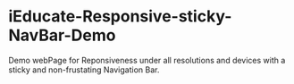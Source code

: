 # iEducate-Responsive-sticky-NavBar-Demo

Demo webPage for Reponsiveness under all resolutions and devices with a sticky and non-frustating Navigation Bar.
